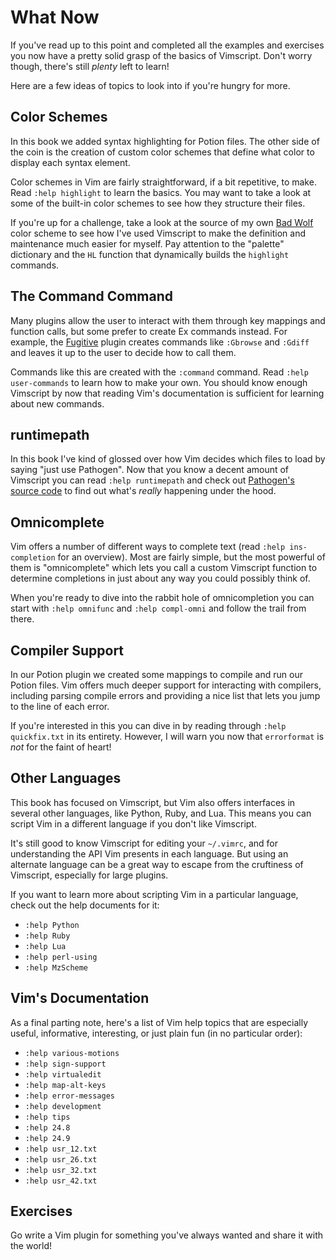 What Now
=========

If you've read up to this point and completed all the examples and exercises
you now have a pretty solid grasp of the basics of Vimscript.  Don't worry
though, there's still *plenty* left to learn!

Here are a few ideas of topics to look into if you're hungry for more.

Color Schemes
-------------

In this book we added syntax highlighting for Potion files.  The other side of
the coin is the creation of custom color schemes that define what color to
display each syntax element.

Color schemes in Vim are fairly straightforward, if a bit repetitive, to make.
Read `:help highlight` to learn the basics.  You may want to take a look at some
of the built-in color schemes to see how they structure their files.

If you're up for a challenge, take a look at the source of my own [Bad Wolf][]
color scheme to see how I've used Vimscript to make the definition and
maintenance much easier for myself.  Pay attention to the "palette" dictionary
and the `HL` function that dynamically builds the `highlight` commands.

[Bad Wolf]: https://github.com/sjl/badwolf/blob/master/colors/badwolf.vim

The Command Command
-------------------

Many plugins allow the user to interact with them through key mappings and
function calls, but some prefer to create Ex commands instead.  For example, the
[Fugitive][] plugin creates commands like `:Gbrowse` and `:Gdiff` and leaves it up
to the user to decide how to call them.

Commands like this are created with the `:command` command.  Read `:help
user-commands` to learn how to make your own.  You should know enough Vimscript
by now that reading Vim's documentation is sufficient for learning about new
commands.

[Fugitive]: https://github.com/tpope/vim-fugitive

runtimepath
-----------

In this book I've kind of glossed over how Vim decides which files to load by
saying "just use Pathogen".  Now that you know a decent amount of Vimscript you
can read `:help runtimepath` and check out [Pathogen's source
code][pathogen-src] to find out what's *really* happening under the hood.

[pathogen-src]: https://github.com/tpope/vim-pathogen/blob/master/autoload/pathogen.vim

Omnicomplete
------------

Vim offers a number of different ways to complete text (read `:help
ins-completion` for an overview).  Most are fairly simple, but the most powerful
of them is "omnicomplete" which lets you call a custom Vimscript function to
determine completions in just about any way you could possibly think of.

When you're ready to dive into the rabbit hole of omnicompletion you can start
with `:help omnifunc` and `:help compl-omni` and follow the trail from there.

Compiler Support
----------------

In our Potion plugin we created some mappings to compile and run our Potion
files.  Vim offers much deeper support for interacting with compilers, including
parsing compile errors and providing a nice list that lets you jump to the line
of each error.

If you're interested in this you can dive in by reading through `:help
quickfix.txt` in its entirety.  However, I will warn you now that `errorformat`
is *not* for the faint of heart!

Other Languages
---------------

This book has focused on Vimscript, but Vim also offers interfaces in several
other languages, like Python, Ruby, and Lua.  This means you can script Vim in
a different language if you don't like Vimscript.

It's still good to know Vimscript for editing your `~/.vimrc`, and for
understanding the API Vim presents in each language.  But using an alternate
language can be a great way to escape from the cruftiness of Vimscript,
especially for large plugins.

If you want to learn more about scripting Vim in a particular language, check
out the help documents for it:

* `:help Python`
* `:help Ruby`
* `:help Lua`
* `:help perl-using`
* `:help MzScheme`

Vim's Documentation
-------------------

As a final parting note, here's a list of Vim help topics that are especially
useful, informative, interesting, or just plain fun (in no particular order):

* `:help various-motions`
* `:help sign-support`
* `:help virtualedit`
* `:help map-alt-keys`
* `:help error-messages`
* `:help development`
* `:help tips`
* `:help 24.8`
* `:help 24.9`
* `:help usr_12.txt`
* `:help usr_26.txt`
* `:help usr_32.txt`
* `:help usr_42.txt`

Exercises
---------

Go write a Vim plugin for something you've always wanted and share it with the
world!
